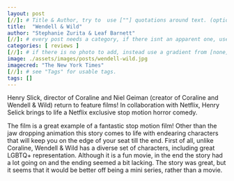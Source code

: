 ```yaml
---
layout: post
[//]: # Title & Author, try to  use [""] quotations around text. (optional, just formality).
title:  "Wendell & Wild"
author: "Stephanie Zurita & Leaf Barnett"
[//]: # every post needs a category, if there isnt an apparent one, use [misc].
categories: [ reviews ]
[//]: # if there is no photo to add, instead use a gradient from [none] folder by picking a number from 1-10. (all gradients are .jpg)
image: ./assets/images/posts/wendell-wild.jpg
imagecred: "The New York Times"
[//]: # see "Tags" for usable tags.
tags: []
---
```

Henry Slick, director of Coraline and Niel Geiman (creator of Coraline and Wendell & Wild) return to feature films! In collaboration with Netflix, Henry Selick brings to life a Netflix exclusive stop motion horror comedy.

The film is a great example of a fantastic stop motion film! Other than the jaw dropping animation this story comes to life with endearing characters that will keep you on the edge of your seat till the end. First of all, unlike Coraline, Wendell & Wild has a diverse set of characters, including great LGBTQ+ representation. Although it is a fun movie, in the end the story had a lot going on and the ending seemed a bit lacking. The story was great, but it seems that it would be better off being a mini series, rather than a movie.